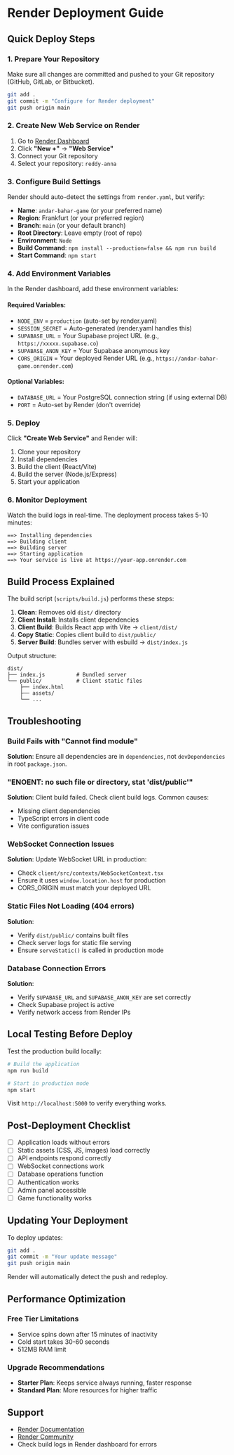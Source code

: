 # Render Deployment Guide

## Quick Deploy Steps

### 1. Prepare Your Repository

Make sure all changes are committed and pushed to your Git repository (GitHub, GitLab, or Bitbucket).

```bash
git add .
git commit -m "Configure for Render deployment"
git push origin main
```

### 2. Create New Web Service on Render

1. Go to [Render Dashboard](https://dashboard.render.com/)
2. Click **"New +"** → **"Web Service"**
3. Connect your Git repository
4. Select your repository: `reddy-anna`

### 3. Configure Build Settings

Render should auto-detect the settings from `render.yaml`, but verify:

- **Name**: `andar-bahar-game` (or your preferred name)
- **Region**: Frankfurt (or your preferred region)
- **Branch**: `main` (or your default branch)
- **Root Directory**: Leave empty (root of repo)
- **Environment**: `Node`
- **Build Command**: `npm install --production=false && npm run build`
- **Start Command**: `npm start`

### 4. Add Environment Variables

In the Render dashboard, add these environment variables:

#### Required Variables:
- `NODE_ENV` = `production` (auto-set by render.yaml)
- `SESSION_SECRET` = Auto-generated (render.yaml handles this)
- `SUPABASE_URL` = Your Supabase project URL (e.g., `https://xxxxx.supabase.co`)
- `SUPABASE_ANON_KEY` = Your Supabase anonymous key
- `CORS_ORIGIN` = Your deployed Render URL (e.g., `https://andar-bahar-game.onrender.com`)

#### Optional Variables:
- `DATABASE_URL` = Your PostgreSQL connection string (if using external DB)
- `PORT` = Auto-set by Render (don't override)

### 5. Deploy

Click **"Create Web Service"** and Render will:
1. Clone your repository
2. Install dependencies
3. Build the client (React/Vite)
4. Build the server (Node.js/Express)
5. Start your application

### 6. Monitor Deployment

Watch the build logs in real-time. The deployment process takes 5-10 minutes:

```
==> Installing dependencies
==> Building client
==> Building server
==> Starting application
==> Your service is live at https://your-app.onrender.com
```

## Build Process Explained

The build script (`scripts/build.js`) performs these steps:

1. **Clean**: Removes old `dist/` directory
2. **Client Install**: Installs client dependencies
3. **Client Build**: Builds React app with Vite → `client/dist/`
4. **Copy Static**: Copies client build to `dist/public/`
5. **Server Build**: Bundles server with esbuild → `dist/index.js`

Output structure:
```
dist/
├── index.js          # Bundled server
└── public/           # Client static files
    ├── index.html
    ├── assets/
    └── ...
```

## Troubleshooting

### Build Fails with "Cannot find module"

**Solution**: Ensure all dependencies are in `dependencies`, not `devDependencies` in root `package.json`.

### "ENOENT: no such file or directory, stat 'dist/public'"

**Solution**: Client build failed. Check client build logs. Common causes:
- Missing client dependencies
- TypeScript errors in client code
- Vite configuration issues

### WebSocket Connection Issues

**Solution**: Update WebSocket URL in production:
- Check `client/src/contexts/WebSocketContext.tsx`
- Ensure it uses `window.location.host` for production
- CORS_ORIGIN must match your deployed URL

### Static Files Not Loading (404 errors)

**Solution**: 
- Verify `dist/public/` contains built files
- Check server logs for static file serving
- Ensure `serveStatic()` is called in production mode

### Database Connection Errors

**Solution**:
- Verify `SUPABASE_URL` and `SUPABASE_ANON_KEY` are set correctly
- Check Supabase project is active
- Verify network access from Render IPs

## Local Testing Before Deploy

Test the production build locally:

```bash
# Build the application
npm run build

# Start in production mode
npm start
```

Visit `http://localhost:5000` to verify everything works.

## Post-Deployment Checklist

- [ ] Application loads without errors
- [ ] Static assets (CSS, JS, images) load correctly
- [ ] API endpoints respond correctly
- [ ] WebSocket connections work
- [ ] Database operations function
- [ ] Authentication works
- [ ] Admin panel accessible
- [ ] Game functionality works

## Updating Your Deployment

To deploy updates:

```bash
git add .
git commit -m "Your update message"
git push origin main
```

Render will automatically detect the push and redeploy.

## Performance Optimization

### Free Tier Limitations
- Service spins down after 15 minutes of inactivity
- Cold start takes 30-60 seconds
- 512MB RAM limit

### Upgrade Recommendations
- **Starter Plan**: Keeps service always running, faster response
- **Standard Plan**: More resources for higher traffic

## Support

- [Render Documentation](https://render.com/docs)
- [Render Community](https://community.render.com/)
- Check build logs in Render dashboard for errors

